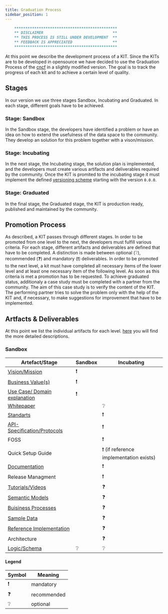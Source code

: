 ```yaml
---
title: Graduation Process
sidebar_position: 1
---
```


```md
    **********************************************
    ** DISCLAIMER                               **
    ** THIS PROCESS IS STILL UNDER DEVELOPMENT  **
    ** FEEDBACK IS APPRECIATED                  **
    **********************************************
```

At this point we describe the development process of a KIT. Since the KITs are to be developed in opensource we have decided to use the Graduation Process of the [cncf](https://www.cncf.io) in a slightly modified version. The goal is to track the progress of each kit and to achieve a certain level of quality.

## Stages

In our version we use three stages Sandbox, Incubating and Graduated. In each stage, different goals have to be achieved.

### Stage: Sandbox

In the Sandbox stage, the developers have identified a problem or have an idea on how to extend the usefulness of the data space to the community. They develop an solution for this problem together with a vison/mission.

### Stage: Incubating

In the next stage, the Incubating stage, the solution plan is implemented, and the developers must create various artifacts and deliverables required by the community. Once the KIT is promited to the incubating stage it must implement the defined [versioning scheme](versioning) starting with the version `0.0.0`.

### Stage: Graduated

In the final stage, the Graduated stage, the KIT is production ready, published and maintained by the community.

## Promotion Process

As described, a KIT passes through different stages. In order to be promoted from one level to the next, the developers must fulfill various criteria. For each stage, different artifacts and deliverables are defined that have to be completed. A distinction is made between optional (❔), recommended (❓) and mandatory (❗️) deliverables. In order to be promoted to the next level, a kit must have completed all necessary items of the lower level and at least one necessary item of the following level. As soon as this criteria is met a promotion has to be requested. To achieve graduated status, additionaly a case study must be completed with a partner from the community. The aim of this case study is to verify the content of the KIT. The performing partner tries to solve the problem only with the help of the KIT and, if necessary, to make suggestions for improvement that have to be implemented.

## Artfacts & Deliverables

At this point we list the individual artifacts for each level. [here](artefacts) you will find the more detailed descriptions.

### Sandbox

| Artefact/Stage                                                           | Sandbox | Incubating                               |
| ------------------------------------------------------------------------ | ------- | ---------------------------------------- |
| [Vision/Mission](artefacts/#vision--mission)                             | ❗️     |                                          |
| [Business Value(s)](artefacts/#business-value)                           | ❗️     |                                          |
| [Use Case/ Domain explanation](artefacts/#use-case--domain-explanation)  | ❗️     |                                          |
| [Whitepaper](artefacts/#whitepaper)                                      |         | ❔                                       |
| [Standarts](artefacts/#standards)                                        |         | ❗️                                      |
| [API-Specification/Protocols](artefacts/#api-specifications)             |         | ❗️                                      |
| FOSS                                                                     |         | ❗️                                      |
| Quick Setup Guide                                                        |         | ❗️ (if reference implementation exists) |
| [Documentation](artefacts/#documentation-in-the-context-of-development)  |         | ❗️                                      |
| Release Managment                                                        |         | ❗️                                      |
| [Tutorials/Videos](artefacts/#tutorials)                                 |         | ❓                                       |
| [Semantic Models](artefacts/#semantic-models)                            |         | ❓                                       |
| [Buisiness Processes](artefacts/#business-process)                       |         | ❓                                       |
| [Sample Data](artefacts/#sample-data)                                    |         | ❓                                       |
| [Reference Implementation](artefacts/#reference-implementation)          |         | ❓                                       |
| Architecture                                                             |         | ❓                                       |
| [Logic/Schema](artefacts/#logic--schema)                                 | ❔      | ❔                                       |

#### Legend

| Symbol | Meaning     |
| ------ | ----------- |
| ❗️    | mandatory   |
| ❓     | recommended |
| ❔     | optional    |
